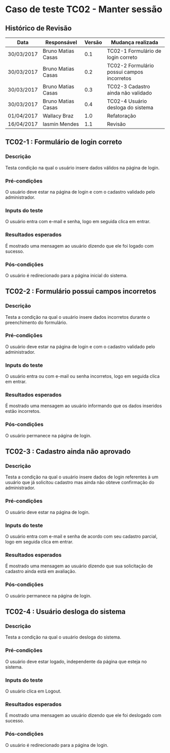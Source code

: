 # Caso de teste TC02 - Manter sessão

## Histórico de Revisão
Data       | Responsável          |Versão   | Mudança realizada                                  |  
|------------|----------------------|---|--------------------------------------------------- |
|30/03/2017| Bruno Matias Casas | 0.1 | TC02-1 Formulário de login correto |
|30/03/2017| Bruno Matias Casas | 0.2 | TC02-2 Formulário possui campos incorretos |
|30/03/2017| Bruno Matias Casas | 0.3 | TC02-3 Cadastro ainda não validado |
|30/03/2017| Bruno Matias Casas | 0.4 | TC02-4 Usuário desloga do sistema |
|01/04/2017| Wallacy Braz | 1.0 | Refatoração |
|16/04/2017| Iasmin Mendes | 1.1 | Revisão |


## TC02-1 : Formulário de login correto

### Descrição

Testa condição na qual o usuário insere dados válidos na página de login.

### Pré-condições

O usuário deve estar na página de login e com o cadastro validado pelo administrador.

### Inputs do teste

O usuário entra com e-mail e senha, logo em seguida clica em entrar.

### Resultados esperados

É mostrado uma mensagem ao usuário dizendo que ele foi logado com sucesso.

### Pós-condições

O usuário é redirecionado para a página inicial do sistema.


## TC02-2 : Formulário possui campos incorretos

### Descrição

Testa a condição na qual o usuário insere dados incorretos durante o preenchimento do formulário.

### Pré-condições

O usuário deve estar na página de login e com o cadastro validado pelo administrador.

### Inputs do teste

O usuário entra ou com e-mail ou senha incorretos, logo em seguida clica em entrar.

### Resultados esperados

É mostrado uma mensagem ao usuário informando que os dados inseridos estão incorretos.

### Pós-condições

O usuário permanece na página de login.


## TC02-3 : Cadastro ainda não aprovado

### Descrição

Testa a condição na qual o usuário insere dados de login referentes à um usuário que já solicitou cadastro mas ainda não obteve confirmação do administrador.

### Pré-condições

O usuário deve estar na página de login.

### Inputs do teste

O usuário entra com e-mail e senha de acordo com seu cadastro parcial, logo em seguida clica em entrar.

### Resultados esperados

É mostrado uma mensagem ao usuário dizendo que sua solicitação de cadastro ainda está em avaliação.

### Pós-condições

O usuário permanece na página de login.


## TC02-4 : Usuário desloga do sistema

### Descrição

Testa a condição na qual o usuário desloga do sistema.

### Pré-condições

O usuário deve estar logado, independente da página que esteja no sistema.

### Inputs do teste

O usuário clica em Logout.

### Resultados esperados

É mostrado uma mensagem ao usuário dizendo que ele foi deslogado com sucesso.

### Pós-condições

O usuário é redirecionado para a página de login.
